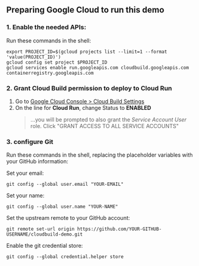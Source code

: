 ## Preparing Google Cloud to run this demo

### 1. Enable the needed APIs:
Run these commands in the shell:
    
    export PROJECT_ID=$(gcloud projects list --limit=1 --format 'value(PROJECT_ID)')
    gcloud config set project $PROJECT_ID
    gcloud services enable run.googleapis.com cloudbuild.googleapis.com containerregistry.googleapis.com

### 2. Grant Cloud Build permission to deploy to Cloud Run
1. Go to [Google Cloud Console > Cloud Build Settings](https://console.cloud.google.com/cloud-build/settings)
1. On the line for **Cloud Run**, change Status to **ENABLED**
    > ...you will be prompted to also grant the *Service Account User* role. Click "GRANT ACCESS TO ALL SERVICE ACCOUNTS"

### 3. configure Git
Run these commands in the shell, replacing the placeholder variables with your GitHub information:

Set your email:    

    git config --global user.email "YOUR-EMAIL"

Set your name:

    git config --global user.name "YOUR-NAME"
    
Set the upstream remote to your GitHub account:

    git remote set-url origin https://github.com/YOUR-GITHUB-USERNAME/cloudbuild-demo.git

Enable the git credential store:

    git config --global credential.helper store
